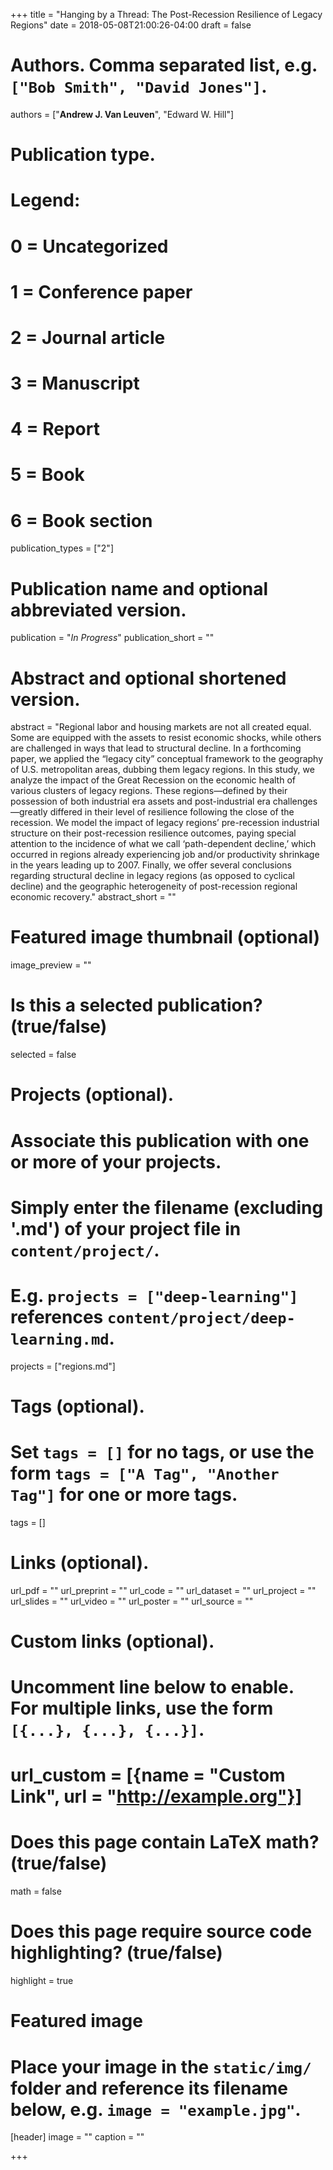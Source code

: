 +++
title = "Hanging by a Thread: The Post-Recession Resilience of Legacy Regions"
date = 2018-05-08T21:00:26-04:00
draft = false

# Authors. Comma separated list, e.g. `["Bob Smith", "David Jones"]`.
authors = ["**Andrew J. Van Leuven**", "Edward W. Hill"]

# Publication type.
# Legend:
# 0 = Uncategorized
# 1 = Conference paper
# 2 = Journal article
# 3 = Manuscript
# 4 = Report
# 5 = Book
# 6 = Book section
publication_types = ["2"]

# Publication name and optional abbreviated version.
publication = "*In Progress*"
publication_short = ""

# Abstract and optional shortened version.
abstract = "Regional labor and housing markets are not all created equal. Some are equipped with the assets to resist economic shocks, while others are challenged in ways that lead to structural decline. In a forthcoming paper, we applied the “legacy city” conceptual framework to the geography of U.S. metropolitan areas, dubbing them legacy regions. In this study, we analyze the impact of the Great Recession on the economic health of various clusters of legacy regions. These regions—defined by their possession of both industrial era assets and post-industrial era challenges—greatly differed in their level of resilience following the close of the recession. We model the impact of legacy regions’ pre-recession industrial structure on their post-recession resilience outcomes, paying special attention to the incidence of what we call ‘path-dependent decline,’ which occurred in regions already experiencing job and/or productivity shrinkage in the years leading up to 2007. Finally, we offer several conclusions regarding structural decline in legacy regions (as opposed to cyclical decline) and the geographic heterogeneity of post-recession regional economic recovery."
abstract_short = ""

# Featured image thumbnail (optional)
image_preview = ""

# Is this a selected publication? (true/false)
selected = false

# Projects (optional).
#   Associate this publication with one or more of your projects.
#   Simply enter the filename (excluding '.md') of your project file in `content/project/`.
#   E.g. `projects = ["deep-learning"]` references `content/project/deep-learning.md`.
projects = ["regions.md"]

# Tags (optional).
#   Set `tags = []` for no tags, or use the form `tags = ["A Tag", "Another Tag"]` for one or more tags.
tags = []

# Links (optional).
url_pdf = ""
url_preprint = ""
url_code = ""
url_dataset = ""
url_project = ""
url_slides = ""
url_video = ""
url_poster = ""
url_source = ""

# Custom links (optional).
#   Uncomment line below to enable. For multiple links, use the form `[{...}, {...}, {...}]`.
# url_custom = [{name = "Custom Link", url = "http://example.org"}]

# Does this page contain LaTeX math? (true/false)
math = false

# Does this page require source code highlighting? (true/false)
highlight = true

# Featured image
# Place your image in the `static/img/` folder and reference its filename below, e.g. `image = "example.jpg"`.
[header]
image = ""
caption = ""

+++
